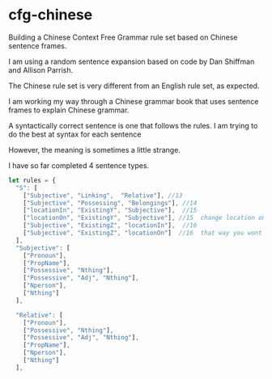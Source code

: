 # cfg-chinese
Building a Chinese Context Free Grammar rule set based on Chinese sentence frames.

I am using a random sentence expansion based on code by Dan Shiffman and Allison Parrish.

The Chinese rule set is very different from an English rule set, as expected.

I am working my way through a Chinese grammar book that uses sentence frames to explain Chinese grammar.

A syntactically correct sentence is one that follows the rules.  I am trying to do the best at syntax for each sentence

However, the meaning is sometimes a little strange.  

I have so far completed 4 sentence types.

```js
let rules = {
  "S": [
    ["Subjective", "Linking",  "Relative"], //13
    ["Subjective", "Possessing", "Belongings"], //14
    ["locationIn", "ExistingY", "Subjective"],  //15
    ["locationOn", "ExistingY", "Subjective"], //15  change location on to only be things 
    ["Subjective", "ExistingZ", "locationIn"],  //16
    ["Subjective", "ExistingZ", "locationOn"]  //16  that way you wont get silly things like artists on book shelves
  ],
  "Subjective": [
    ["Pronoun"],
    ["PropName"],
    ["Possessive", "Nthing"],
    ["Possessive", "Adj", "Nthing"],
    ["Nperson"],
    ["Nthing"]
  ],

  "Relative": [
    ["Pronoun"],
    ["Possessive", "Nthing"],
    ["Possessive", "Adj", "Nthing"],
    ["PropName"],
    ["Nperson"],
    ["Nthing"]
  ],

```
